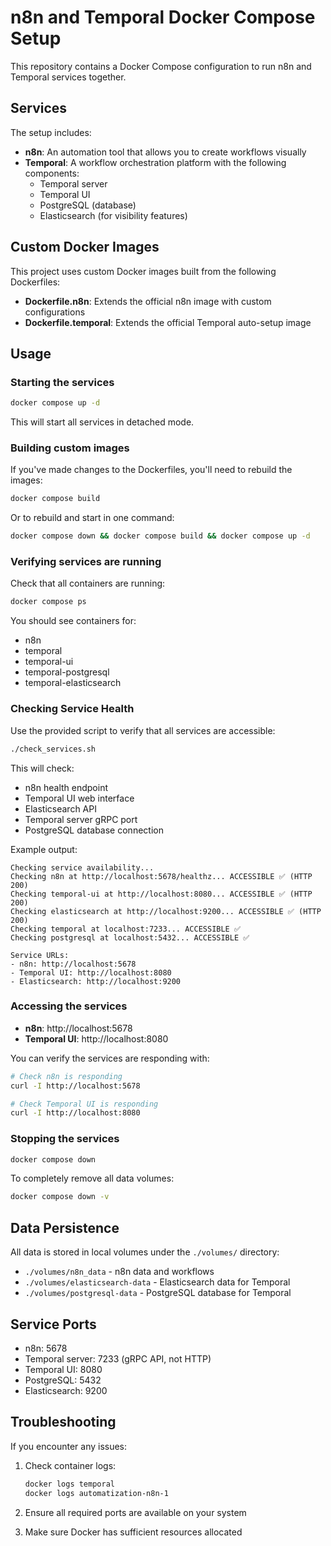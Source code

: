 # n8n and Temporal Docker Compose Setup

This repository contains a Docker Compose configuration to run n8n and Temporal services together.

## Services

The setup includes:

- **n8n**: An automation tool that allows you to create workflows visually
- **Temporal**: A workflow orchestration platform with the following components:
  - Temporal server
  - Temporal UI
  - PostgreSQL (database)
  - Elasticsearch (for visibility features)

## Custom Docker Images

This project uses custom Docker images built from the following Dockerfiles:

- **Dockerfile.n8n**: Extends the official n8n image with custom configurations
- **Dockerfile.temporal**: Extends the official Temporal auto-setup image

## Usage

### Starting the services

```bash
docker compose up -d
```

This will start all services in detached mode.

### Building custom images

If you've made changes to the Dockerfiles, you'll need to rebuild the images:

```bash
docker compose build
```

Or to rebuild and start in one command:

```bash
docker compose down && docker compose build && docker compose up -d
```

### Verifying services are running

Check that all containers are running:

```bash
docker compose ps
```

You should see containers for:
- n8n
- temporal
- temporal-ui
- temporal-postgresql
- temporal-elasticsearch

### Checking Service Health

Use the provided script to verify that all services are accessible:

```bash
./check_services.sh
```

This will check:
- n8n health endpoint
- Temporal UI web interface
- Elasticsearch API
- Temporal server gRPC port
- PostgreSQL database connection

Example output:
```
Checking service availability...
Checking n8n at http://localhost:5678/healthz... ACCESSIBLE ✅ (HTTP 200)
Checking temporal-ui at http://localhost:8080... ACCESSIBLE ✅ (HTTP 200)
Checking elasticsearch at http://localhost:9200... ACCESSIBLE ✅ (HTTP 200)
Checking temporal at localhost:7233... ACCESSIBLE ✅
Checking postgresql at localhost:5432... ACCESSIBLE ✅

Service URLs:
- n8n: http://localhost:5678
- Temporal UI: http://localhost:8080
- Elasticsearch: http://localhost:9200
```

### Accessing the services

- **n8n**: http://localhost:5678
- **Temporal UI**: http://localhost:8080

You can verify the services are responding with:

```bash
# Check n8n is responding
curl -I http://localhost:5678

# Check Temporal UI is responding
curl -I http://localhost:8080
```

### Stopping the services

```bash
docker compose down
```

To completely remove all data volumes:

```bash
docker compose down -v
```

## Data Persistence

All data is stored in local volumes under the `./volumes/` directory:

- `./volumes/n8n_data` - n8n data and workflows
- `./volumes/elasticsearch-data` - Elasticsearch data for Temporal
- `./volumes/postgresql-data` - PostgreSQL database for Temporal

## Service Ports

- n8n: 5678
- Temporal server: 7233 (gRPC API, not HTTP)
- Temporal UI: 8080
- PostgreSQL: 5432
- Elasticsearch: 9200

## Troubleshooting

If you encounter any issues:

1. Check container logs:
   ```bash
   docker logs temporal
   docker logs automatization-n8n-1
   ```

2. Ensure all required ports are available on your system
3. Make sure Docker has sufficient resources allocated